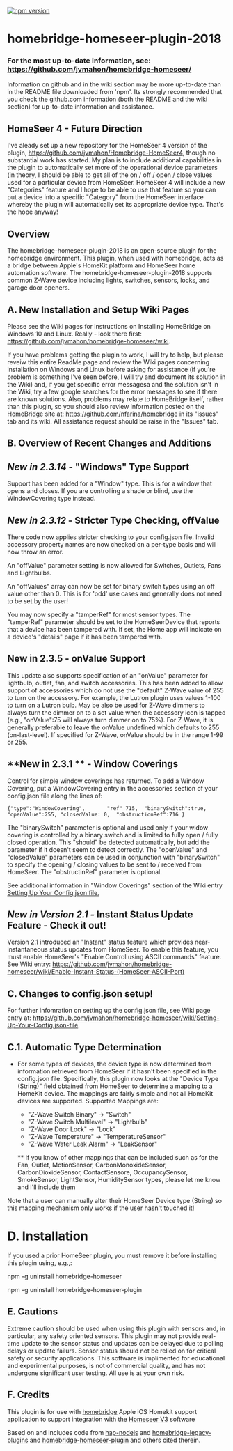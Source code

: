 [![npm version](https://badge.fury.io/js/homebridge-homeseer-plugin-2018.svg)](https://badge.fury.io/js/homebridge-homeseer-plugin-2018)

# homebridge-homeseer-plugin-2018

### For the most up-to-date information, see: https://github.com/jvmahon/homebridge-homeseer/

Information on github and in the wiki section may be more up-to-date than in the README file downloaded from 'npm'. Its strongly recommended that you check the github.com information (both the README and the wiki section) for up-to-date information and assistance.

## HomeSeer 4 - Future Direction
I've aleady set up a new repository for the HomeSeer 4 version of the plugin, https://github.com/jvmahon/Homebridge-HomeSeer4, though no substantial work has started. My plan is to include additional capabilities in the plugin to automatically set more of the operational device parameters (in theory, I should be able to get all of the on / off / open / close values used for a particular device from HomeSeer. HomeSeer 4 will include a new "Categories" feature and I hope to be able to use that feature so you can put a device into a specific "Category" from the HomeSeer interface whereby the plugin will automatically set its appropriate device type. That's the hope anyway!

## Overview

The homebridge-homeseer-plugin-2018 is an open-source plugin for the homebridge environment. This plugin, when used with homebridge, acts as a bridge between Apple's HomeKit platform and HomeSeer home automation software. The homebridge-homeseer-plugin-2018 supports common Z-Wave device including lights, switches, sensors, locks, and garage door openers. 

## A. New Installation and Setup Wiki Pages 
Please see the Wiki pages for instructions on Installing HomeBridge on Windows 10 and Linux. Really - look there first: https://github.com/jvmahon/homebridge-homeseer/wiki.

If you have problems getting the plugin to work, I will try to help, but please reveiw this entire ReadMe page and review the Wiki pages concerning installation on Windows and Linux before asking for assistance (if you're problem is something I've seen before, I will try and document its solution in the Wiki) and, if you get specific error messagesa and the solution isn't in the Wiki, try a few google searches for the error messages to see if there are known solutions. Also, problems may relate to HomeBridge itself, rather than this plugin, so you should also review information posted on the HomeBridge site at: https://github.com/nfarina/homebridge in its "issues" tab and its wiki. All assistance request should be raise in the "Issues" tab.

## B. Overview of Recent Changes and Additions

## *New in 2.3.14* - "Windows" Type Support
Support has been added for a "Window" type. This is for a window that opens and closes. If you are  controlling a shade or blind, use the WindowCovering type instead.


## *New in 2.3.12* - Stricter Type Checking, offValue

There code now applies stricter checking to your config.json file. Invalid accessory property names are now checked on a per-type basis and will now throw an error.

An "offValue" parameter setting is now allowed for Switches, Outlets, Fans and Lightbulbs.

An "offValues" array can now be set for binary switch types using an off value other than 0. This is for 'odd' use cases and generally does not need to be set by the user!

You may now specify a "tamperRef" for most sensor types. The "tamperRef" parameter should be set to the HomeSeerDevice that reports that a device has been tampered with. If set, the Home app will indicate on a device's "details" page if it has been tampered with.






## **New in 2.3.5** - onValue Support


This update also supports specification of an "onValue" parameter for lightbulb, outlet, fan, and switch accessories. This has been added to allow support of accessories which do not use the "default" Z-Wave value of 255 to turn on the accessory. For example, the Lutron plugin uses values 1-100 to turn on a Lutron bulb. May be also be used for Z-Wave dimmers to always turn the dimmer on to a set value when the accessory icon is tapped (e.g., "onValue":75 will always turn dimmer on to 75%). For Z-Wave, it is generally preferable to leave the onValue undefined which defaults to 255 (on-last-level). If specified for Z-Wave, onValue should be in the range 1-99 or 255.

## **New in 2.3.1 ** - Window Coverings

Control for simple window coverings has returned. To add a Window Covering, put a WindowCovering entry in the accessories section of your config.json file along the lines of:

	{"type":"WindowCovering", 		"ref" 715, 	"binarySwitch":true, 	"openValue":255, "closedValue: 0,  "obstructionRef":716	}

The "binarySwitch" parameter is optional and used only if your widow covering is controlled by a binary switch and is limited to fully open / fully closed operation. This "should" be detected automatically, but add the parameter if it doesn't seem to detect correctly. The "openValue" and "closedValue" parameters can be used in conjunction with "binarySwitch" to specify the opening / closing values to be sent to / received from HomeSeer. The "obstructinRef" parameter is optional.
            
See additional information in "Window Coverings" section of the Wiki entry  [Setting Up Your Config.json file.](https://github.com/jvmahon/homebridge-homeseer/wiki/Setting-Up-Your-Config.json-file.)


## *New in Version 2.1 -* Instant Status Update Feature - Check it out!
Version 2.1 introduced an "Instant" status feature which provides near-instantaneous status updates from HomeSeer. To enable this feature, you must enable HomeSeer's "Enable Control using ASCII commands" feature. See Wiki entry: https://github.com/jvmahon/homebridge-homeseer/wiki/Enable-Instant-Status-(HomeSeer-ASCII-Port) 

## C. Changes to config.json setup!
For further infomration on setting up the config.json file, see Wiki page entry at: https://github.com/jvmahon/homebridge-homeseer/wiki/Setting-Up-Your-Config.json-file.

## C.1. Automatic Type Determination
* For some types of devices, the device type is now determined from information retrieved from HomeSeer if it hasn't been specified in the config.json file. Specifically, this plugin now looks at the "Device Type (String)" field obtained from HomeSeer to determine a mapping to a HomeKit device. The mappings are fairly simple and not all HomeKit devices are supported. Supported Mappings are:

  - "Z-Wave Switch Binary"        ->  "Switch"
  - "Z-Wave Switch Multilevel"    ->  "Lightbulb" 
  - "Z-Wave Door Lock"            ->  "Lock"
  - "Z-Wave Temperature"          ->  "TemperatureSensor"
  - "Z-Wave Water Leak Alarm"     ->  "LeakSensor"
  
  ** If you know of other mappings that can be included such as for the Fan, Outlet, MotionSensor, CarbonMonoxideSensor, CarbonDioxideSensor, ContactSensore, OccupancySensor, SmokeSensor, LightSensor, HumiditySensor types, please let me know and I'll include them

Note that a user can manually alter their HomeSeer Device type (String) so this mapping mechanism only works if the user hasn't touched it!

# D. Installation

If you used a prior HomeSeer plugin, you must remove it before installing this plugin using, e.g.,:

  npm -g uninstall homebridge-homeseer
  
  npm -g uninstall homebridge-homeseer-plugin
  
 
## E. Cautions
Extreme caution should be used when using this plugin with sensors and, in particular, any safety oriented sensors. This plugin may not provide real-time update to the sensor status and updates can be delayed due to polling delays or update failurs. Sensor status should not be relied on for critical safety or security applications. This software is implimented for educational and experimental purposes,  is not of commercial quality, and has not undergone significant user testing. All use is at your own risk.

## F. Credits
This plugin is for use with [homebridge](https://github.com/nfarina/homebridge) Apple iOS Homekit support application to support integration with the [Homeseer V3](http://www.homeseer.com/home-control-software.html) software

Based on and includes code from [hap-nodejs](https://github.com/KhaosT/HAP-NodeJS) and [homebridge-legacy-plugins](https://github.com/nfarina/homebridge-legacy-plugins) and [homebridge-homeseer-plugin](https://github.com/jrhubott/homebridge-homeseer) and others cited therein.
